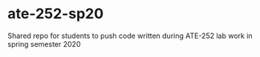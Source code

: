# ate-252-sp20
Shared repo for students to push code written during ATE-252 lab work in spring semester 2020
